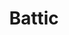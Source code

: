---
language: id
layout: product-item
title: Battic
description: Description in &amp; Battic Pool Pebble and Mosaic
keyword: keyword in Battic Pool Pebble and Mosaic
image: /images/6x12-Battic-1024x680.jpg
sub-title: Pool Pebble and Mosaic
article-1: 
title-right: Pool Pebble and Mosaic
article-right: Pool Pebble and Mosaic
title-2: Pool Pebble and Mosaic
article-2: Pool Pebble and Mosaic
article-3: Pool Pebble and Mosaic
alt-slide1: Pool Pebble and Mosaic
alt-slide2: Pool Pebble and Mosaic
alt-slide3: Pool Pebble and Mosaic
slide1: /images/6x12-Battic-1024x680.jpg
slide2: /images/6x12-Battic-1024x680.jpg
slide3: /images/6x12-Battic-1024x680.jpg
---